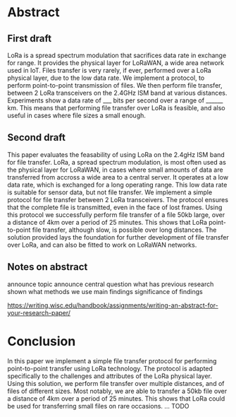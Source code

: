 # Abstract

## First draft

LoRa is a spread spectrum modulation that sacrifices data rate in exchange for range. It provides the physical layer for LoRaWAN, a wide area network used in IoT. 
Files transfer is very rarely, if ever, performed over a LoRa physical layer, due to the low data rate. 
We implement a protocol, to perform point-to-point transmission of files. We then perform file transfer, between 2 LoRa transceivers on the 2.4GHz ISM band at various distances. Experiments show a data rate of ___ bits per second over a range of ______ km.
This means that performing file transfer over LoRa is feasible, and also useful in cases where file sizes a small enough.

## Second draft

This paper evaluates the feasability of using LoRa on the 2.4gHz ISM band for file transfer. LoRa, a spread spectrum modulation, is most often used as the physical layer for LoRaWAN, in cases where small amounts of data are transferred from accross a wide area to a central server. It operates at a low data rate, which is exchanged for a long operating range. This low data rate is suitable for sensor data, but not file transfer.
We implement a simple protocol for file transfer between 2 LoRa transceivers. The protocol ensures that the complete file is transmitted, even in the face of lost frames. Using this protocol we successfully perform file transfer of a file 50kb large, over a distance of 4km over a period of 25 minutes. 
This shows that LoRa point-to-point file transfer, although slow, is possible over long distances. The solution provided lays the foundation for further development of file transfer over LoRa, and can also be fitted to work on LoRaWAN networks.


## Notes on abstract

announce topic
announce central question
what has previous research shown
what methods we use
main findings
significance of findings

https://writing.wisc.edu/handbook/assignments/writing-an-abstract-for-your-research-paper/


# Conclusion

In this paper we implement a simple file transfer protocol for performing point-to-point transfer using LoRa technology. The protocol is adapted specifically to the challenges and attributes of the LoRa physical layer. 
Using this solution, we perform file transfer over multiple distances, and of files of different sizes. Most notably, we are able to transfer a 50kb file over a distance of 4km over a period of 25 minutes. This shows that LoRa could be used for transferring small files on rare occasions. ... TODO

